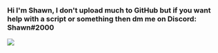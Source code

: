 ### Hi I'm Shawn, I don't upload much to GitHub but if you want help with a script or something then dm me on Discord: Shawn#2000
![](https://komarev.com/ghpvc/?username=1Shawn1)
<!--
**1Shawn1/1Shawn1** is a ✨ _special_ ✨ repository because its `README.md` (this file) appears on your GitHub profile.

Here are some ideas to get you started:

- 🔭 I’m currently working on ...
- 🌱 I’m currently learning ...
- 👯 I’m looking to collaborate on ...
- 🤔 I’m looking for help with ...
- 💬 Ask me about ...
- 📫 How to reach me: ...
- 😄 Pronouns: ...
- ⚡ Fun fact: ...
-->
